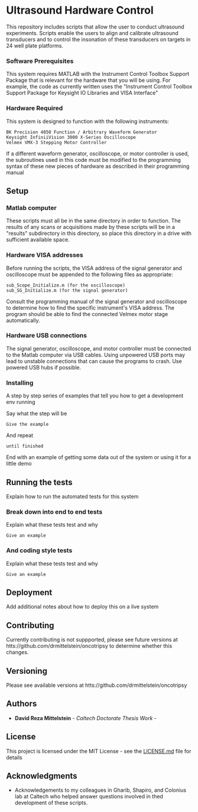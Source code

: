 # Ultrasound Hardware Control

This repository includes scripts that allow the user to conduct ultrasound experiments.  Scripts enable the users to align and calibrate ultrasound transducers and to control the insonation of these transducers on targets in 24 well plate platforms.

### Software Prerequisites

This system requires MATLAB with the Instrument Control Toolbox Support Package that is relevant for the hardware that you will be using.  For example, the code as currently written uses the "Instrument Control Toolbox Support Package for Keysight IO Libraries and VISA Interface"

### Hardware Required

This system is designed to function with the following instruments:

```
BK Precision 4050 Function / Arbitrary Waveform Generator
Keysight InfiniiVision 3000 X-Series Oscilloscope
Velmex VMX-3 Stepping Motor Controller
```

If a different waveform generator, oscilloscope, or motor controller is used, the subroutines used in this code must be modified to the programming syntax of these new pieces of hardware as described in their programming manual

## Setup

### Matlab computer

These scripts must all be in the same directory in order to function.  The results of any scans or acquisitions made by these scripts will be in a "results" subdirectory in this directory, so place this directory in a drive with sufficient available space.

### Hardware VISA addresses

Before running the scripts, the VISA address of the signal generator and oscilloscope  must be appended to the following files as appropriate:

```
sub_Scope_Initialize.m (for the oscilloscope)
sub_SG_Initialize.m (for the signal generator)
```

Consult the programming manual of the signal generator and oscilloscope to determine how to find the specific instrument's VISA address.  The program should be able to find the connected Velmex motor stage automatically. 

### Hardware USB connections

The signal generator, oscilloscope, and motor controller must be connected to the Matlab computer via USB cables.  Using unpowered USB ports may lead to unstable connections that can cause the programs to crash.  Use powered USB hubs if possible.

### Installing

A step by step series of examples that tell you how to get a development env running

Say what the step will be

```
Give the example
```

And repeat

```
until finished
```

End with an example of getting some data out of the system or using it for a little demo

## Running the tests

Explain how to run the automated tests for this system

### Break down into end to end tests

Explain what these tests test and why

```
Give an example
```

### And coding style tests

Explain what these tests test and why

```
Give an example
```

## Deployment

Add additional notes about how to deploy this on a live system

## Contributing

Currently contributing is not suppported, please see future versions at htts://github.com/drmittelstein/oncotripsy to determine whether this changes.

## Versioning
Please see available versions at htts://github.com/drmittelstein/oncotripsy

## Authors

* **David Reza Mittelstein** - *Caltech Doctorate Thesis Work* - 

## License

This project is licensed under the MIT License - see the [LICENSE.md](LICENSE.md) file for details

## Acknowledgments

* Acknowledgements to my colleagues in Gharib, Shapiro, and Colonius lab at Caltech who helped answer questions involved in thed development of these scripts.
